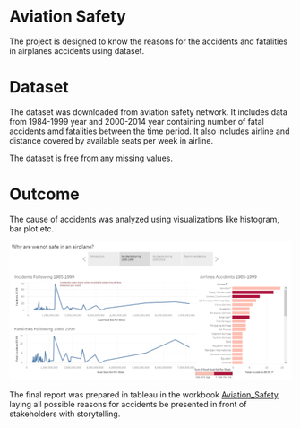 # Aviation Safety

The project is designed to know the reasons for the accidents and fatalities in airplanes accidents using dataset.

# Dataset

The dataset was downloaded from aviation safety network. It includes data from 1984-1999 year and 2000-2014 year containing number of fatal accidents amd fatalities between the time period. It also includes airline and distance covered by available seats per week in airline.

The dataset is free from any missing values.

# Outcome

The cause of accidents was analyzed using visualizations like histogram, bar plot etc. 

![Report_picture](https://github.com/dA505819/Aviation-Safety/blob/master/Story.PNG)

The final report was prepared in tableau in the workbook [Aviation_Safety](https://public.tableau.com/profile/dhruv.aggarwal8198#!/vizhome/AviationSafety/Story1) laying all possible reasons for accidents be presented in front of stakeholders with storytelling.


